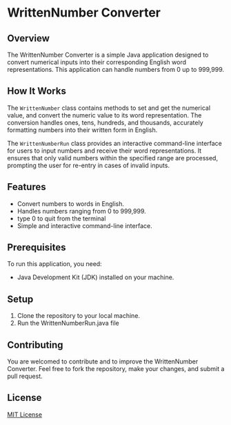 # WrittenNumber Converter

## Overview
The WrittenNumber Converter is a simple Java application designed to convert numerical inputs into their corresponding English word representations. This application can handle numbers from 0 up to 999,999.

## How It Works
The `WrittenNumber` class contains methods to set and get the numerical value, and convert the numeric value to its word representation. The conversion handles ones, tens, hundreds, and thousands, accurately formatting numbers into their written form in English.

The `WrittenNumberRun` class provides an interactive command-line interface for users to input numbers and receive their word representations. It ensures that only valid numbers within the specified range are processed, prompting the user for re-entry in cases of invalid inputs.

## Features
- Convert numbers to words in English.
- Handles numbers ranging from 0 to 999,999.
- type 0 to quit from the terminal
- Simple and interactive command-line interface.

## Prerequisites
To run this application, you need:
- Java Development Kit (JDK) installed on your machine.

## Setup
1. Clone the repository to your local machine.
2. Run the WrittenNumberRun.java file

## Contributing
You are welcomed to contribute and to improve the WrittenNumber Converter. Feel free to fork the repository, make your changes, and submit a pull request.

## License
[MIT License](LICENSE.md)
